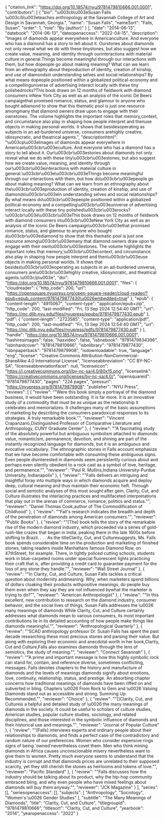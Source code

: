{
   "citation_link": "https://doi.org/10.18574/nyu/9781479810666.001.0001",
   "contributors": [
     {
       "bio": "\u003cb\u003eSusan Falls \u003c/b\u003eteaches anthropology at the Savannah College of Art and Design in Savannah, Georgia.",
       "name": "Susan Falls",
       "nameSort": "Falls, Susan",
       "order": 1,
       "role": "By (author)"
     }
   ],
   "date": "2014-06-13",
   "datebook": "2014-06-13",
   "dateopenaccess": "2022-04-15",
   "description": "Images of diamonds appear everywhere in Americanculture. And everyone who has a diamond has a story to tell about it. Ourstories about diamonds not only reveal what we do with these tinystones, but also suggest how we create value, meaning, and identity through ourinteractions with material culture in general.Things become meaningful through our interactions with them, but how dopeople go about making meaning? What can we learn from an ethnography about theproduction of identity, creation of kinship, and use of diamondsin understanding selves and social relationships? By what means dopeople positioned within a globalized political-economy and a compellinguniverse of advertising interact locally with these tiny polishedrocks?This book draws on 12 months of fieldwork with diamond consumers inNew York City as well as an analysis of the iconic De Beers campaignthat promised romance, status, and glamour to anyone who bought adiamond to show that this thematic pool is just one resource amongmany that diamond owners draw upon to engage with their ownstones. The volume highlights the important roles that memory,context, and circumstance also play in shaping how people interpret and thenuse objects in making personal worlds. It shows that besidesoperating as subjects in an ad-burdened universe, consumers arehighly creative, idiosyncratic, and theatrical agents.",
   "descriptionhtml": "\u003cp\u003eImages of diamonds appear everywhere in American\u003cbr\u003eculture. And everyone who has a diamond has a story to tell about it. Our\u003cbr\u003estories about diamonds not only reveal what we do with these tiny\u003cbr\u003estones, but also suggest how we create value, meaning, and identity through our\u003cbr\u003einteractions with material culture in general.\u003cbr\u003e\u003cbr\u003eThings become meaningful through our interactions with them, but how do\u003cbr\u003epeople go about making meaning? What can we learn from an ethnography about the\u003cbr\u003eproduction of identity, creation of kinship, and use of diamonds\u003cbr\u003ein understanding selves and social relationships? By what means do\u003cbr\u003epeople positioned within a globalized political-economy and a compelling\u003cbr\u003euniverse of advertising interact locally with these tiny polished\u003cbr\u003erocks?\u003cbr\u003e\u003cbr\u003eThis book draws on 12 months of fieldwork with diamond consumers in\u003cbr\u003eNew York City as well as an analysis of the iconic De Beers campaign\u003cbr\u003ethat promised romance, status, and glamour to anyone who bought a\u003cbr\u003ediamond to show that this thematic pool is just one resource among\u003cbr\u003emany that diamond owners draw upon to engage with their own\u003cbr\u003estones. The volume highlights the important roles that memory,\u003cbr\u003econtext, and circumstance also play in shaping how people interpret and then\u003cbr\u003euse objects in making personal worlds. It shows that besides\u003cbr\u003eoperating as subjects in an ad-burdened universe, consumers are\u003cbr\u003ehighly creative, idiosyncratic, and theatrical agents.\u003c/p\u003e",
   "doi": "https://doi.org/10.18574/nyu/9781479810666.001.0001",
   "files": {
     "cloudreader": {
       "http_code": 200,
       "url": "https://opensquare.nyupress.org/open-square-reader/cloud-reader/?epub=epub_content/9781479877430\u0026embedded=true"
     },
     "epub": {
       "content-length": "4915067",
       "content-type": "application/epub+zip",
       "http_code": 200,
       "last-modified": "Fri, 13 Sep 2024 12:54:40 GMT",
       "url": "https://mc.dlib.nyu.edu/files/nyupress/epubs/9781479877430.epub"
     },
     "pdf": {
       "content-length": "2723585",
       "content-type": "application/pdf",
       "http_code": 200,
       "last-modified": "Fri, 13 Sep 2024 12:54:40 GMT",
       "url": "https://mc.dlib.nyu.edu/files/nyupress/pdfs/9781479877430.pdf"
     }
   },
   "handle": "https://doi.org/10.18574/nyu/9781479810666.001.0001",
   "hashiresimages": false,
   "hasvideo": false,
   "isbnebook": "9781479834396",
   "isbnhardcover": "9781479810666",
   "isbnlibrary": "9781479877430",
   "isbnpaperback": "9781479879908",
   "isdownloadable": true,
   "language": "eng",
   "license": "Creative Commons Attribution-NonCommercial-ShareAlike 4.0 International License",
   "licenseabbreviation": "CC BY-NC-SA",
   "licenseabbreviationfacet": null,
   "licenseicon": "https://i.creativecommons.org/l/by-nc-sa/4.0/80x15.png",
   "licenselink": "https://creativecommons.org/licenses/by-nc-sa/4.0/",
   "opensquareid": "9781479877430",
   "pages": "224 pages",
   "pressurl": "https://nyupress.org/9781479879908",
   "publisher": "NYU Press",
   "reviews": [
     {
       "review": "\"Were this book simply a portrayal of the diamond business, it would have been outstanding. It is far more. It is an innovative study of a commodity that must be as unique as the relationship it celebrates and memorializes. It challenges many of the basic assumptions of marketing by describing the consumers paradoxical responses to its strategies. A truly remarkable book.\"",
       "reviewer": "Vincent Crapanzano,Distinguished Professor of Comparative Literature and Anthropology, CUNY Graduate Center"
     },
     {
       "review": "\"A fascinating study of the absolutely powerful but ambiguous symbolism attached to diamonds: value, romanticism, permanence, devotion, and shining are part of the instantly recognized language for diamonds, but it is an ambiguous and evocative vocabulary. The ethnographic stories in Falls account emphasize that we have become comfortable with consuming these ambiguous signs. Even people disinterested in diamonds seem persistently curious about and perhaps even silently obedient to a rock cast as a symbol of love, heritage, and permanence.\"",
       "reviewer": "Paul R. Mullins,Indiana University-Purdue University, Indianapolis"
     },
     {
       "review": "\"Falls delivers an intriguing and insightful foray into multiple ways in which diamonds acquire and deploy deep, cultural meaning and thus maintain their economic heft. Through social and semiotic analyses of this most sought after gem, Clarity, Cut, and Culture illustrates the interlacing practices and multifaceted interpretations that play out in the arenas of commerce, romance, politics and status.\"",
       "reviewer": "Daniel Thomas Cook,author of The Commodification of Childhood"
     },
     {
       "review": "\"Fall's research indicates the breadth and depth of the penetration of diamonds among American consumers.\"",
       "reviewer": "Public Books"
     },
     {
       "review": "\"[The] book tells the story of the remarkable rise of the modern diamond industry, which proceeded via a series of gold-rush-like crazes that began in India, peaking there in the late 1600s before shifting to Brazil. . . . As the titleClarity, Cut, and Culturesuggests, Ms. Falls book spends considerable time on the production and marketing of finished stones, taking readers inside Manhattans famous Diamond Row, on 47thStreet, for example. There, in tightly policed cutting schools, students work in blue-carpeted rooms under special fluorescent lights practicing their craft  that is, after providing a credit card to guarantee payment for the loss of any stone they handle.\"",
       "reviewer": "Wall Street Journal"
     },
     {
       "review": "\"In Clarity, Cut, and Culture, Susan Falls tackles a critical question about modernity andmeaning: Why, when marketers spend billions of dollars cloaking their products withpositive meanings, do people buy them even when they say they are not influenced bywhat the marketer is trying to do?\"",
       "reviewer": "American Anthropologist"
     },
     {
       "review": "\"In this excellent, new contribution to research on the diamond industry, consumer behavior, and the social lives of things, Susan Falls addresses the \u0026 many meanings of diamonds While  Clarity, Cut, and Culture certainly addresses what diamonds mean to various consumers, its most important contributions lie in its detailed accounting of how people make things like diamonds meaningful.\"",
       "reviewer": "Anthropological Quarterly"
     },
     {
       "review": "\"SCAD anthropology professor Dr. Susan Falls has spent the past decade researching these most precious stones and parsing their value. But along with exploring their economic and anecdotal worth in her book,Clarity, Cut and Culture,Falls also examines diamonds through the lens of semiotics, the study of meaning.\"",
       "reviewer": "Connect Savannah"
     },
     {
       "review": "\"A prime and important message is how this highly symbolic rock can stand for, contain, and reference diverse, sometimes conflicting, messages. Falls devotes chapters to the history and manufacture of diamonds and the levels of meanings diamonds signify about emotions, love, continuity, relationship, status, and prestige. An absorbing chapter concerns how traditional meanings of diamonds have been riffed on and subverted in bling. Chapters \u0026 From Rock to Gem and \u0026 Valuing Diamonds stand out as accessible and strong. Summing Up: Recommended.\"",
       "reviewer": "Choice"
     },
     {
       "review": "\"[]Clarity, Cut, and Cultureis a helpful and detailed study of \u0026 the many meanings of diamonds in the society. It could be useful to scholars of culture studies, American studies, popular culture studies, sociology, and related disciplines, and those interested in the symbolic influence of diamonds and their historical use and meanings.\"",
       "reviewer": "Journal of Popular Culture"
     },
     {
       "review": "\"[Falls] interviews experts and ordinary people about their relationships to diamonds, and finds a perfect case of the contradictory and random nature of our preferences. Women who consider expensive rings signs of being 'owned'nevertheless covet them. Men who think mining diamonds in Africa causes unconscionable misery nevertheless want to give them to women. Pretty much everyone seems to understand that the industry is corrupt and that diamonds prices are unrelated to their supposed scarcity, yet they still cherish the stones as heirlooms and tokens of love.\"",
       "reviewer": "Pacific Standard"
     },
     {
       "review": "\"Falls discusses how the industry should be talking about its product,  why the hip-hop community embraced bling, and why even people who have  mixed feelings about diamonds will buy them anyway.\"",
       "reviewer": "JCK Magazine"
     }
   ],
   "series": [],
   "seriesopenaccess": [],
   "subjects": [
     "Anthropology",
     "Sociology",
     "Women's \u0026 Gender Studies"
   ],
   "subtitle": "The Many Meanings of Diamonds",
   "title": "Clarity, Cut, and Culture",
   "titlegroupid": "9781479810666",
   "titlesort": "Clarity, Cut, and Culture",
   "yearbook": "2014",
   "yearopenaccess": "2022"
 }
